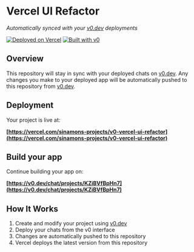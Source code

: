 # Vercel UI Refactor

*Automatically synced with your [v0.dev](https://v0.dev) deployments*

[![Deployed on Vercel](https://img.shields.io/badge/Deployed%20on-Vercel-black?style=for-the-badge&logo=vercel)](https://vercel.com/sinamons-projects/v0-vercel-ui-refactor)
[![Built with v0](https://img.shields.io/badge/Built%20with-v0.dev-black?style=for-the-badge)](https://v0.dev/chat/projects/KZiBVfBpHn7)

## Overview

This repository will stay in sync with your deployed chats on [v0.dev](https://v0.dev).
Any changes you make to your deployed app will be automatically pushed to this repository from [v0.dev](https://v0.dev).

## Deployment

Your project is live at:

**[https://vercel.com/sinamons-projects/v0-vercel-ui-refactor](https://vercel.com/sinamons-projects/v0-vercel-ui-refactor)**

## Build your app

Continue building your app on:

**[https://v0.dev/chat/projects/KZiBVfBpHn7](https://v0.dev/chat/projects/KZiBVfBpHn7)**

## How It Works

1. Create and modify your project using [v0.dev](https://v0.dev)
2. Deploy your chats from the v0 interface
3. Changes are automatically pushed to this repository
4. Vercel deploys the latest version from this repository
